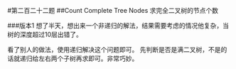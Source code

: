 #第二百二十二题
##Count Complete Tree Nodes
求完全二叉树的节点个数

###版本1
想了半天，想出来一个非递归的解法，结果需要考虑的情况他复杂，当树的深度超过10层出错了。

看了别人的做法，使用递归解决这个问题即可。
先判断是否是满二叉树，不是的话就递归给左右两个子树再求即可。非常巧妙。  